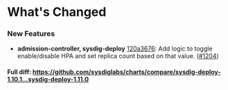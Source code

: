 # What's Changed

### New Features
- **admission-controller, sysdig-deploy** [120a3676](https://github.com/sysdiglabs/charts/commit/120a3676b81af7c22e21517ddca3be6039b7aa6c): Add logic to toggle enable/disable HPA and set replica count based on that value. ([#1204](https://github.com/sysdiglabs/charts/issues/1204))

#### Full diff: https://github.com/sysdiglabs/charts/compare/sysdig-deploy-1.10.1...sysdig-deploy-1.11.0
